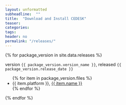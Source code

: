 ```yaml
---
layout: unformatted
subheadline:  ""
title:  "Download and Install CEDESK"
teaser: 
categories:
tags:
header: no
permalink: "/releases/"
---
```


{% for package_version in site.data.releases %}
<p>version <code>{{ package_version.version_name }}</code>, released <code>{{ package_version.release_date }}</code></p>
<ul>
    {% for item in package_version.files %}
    <li>{{ item.platform }},  <a href="{{ item.url }}">{{ item.name }}</a> </li>
    {% endfor %}
</ul>
{% endfor %}
